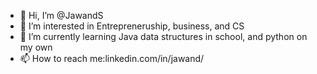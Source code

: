 - 👋 Hi, I’m @JawandS
- 👀 I’m interested in Entrepreneruship, business, and CS
- 🌱 I’m currently learning Java data structures in school, and python on my own
- 📫 How to reach me:linkedin.com/in/jawand/

<!---
JawandS/JawandS is a ✨ special ✨ repository because its `README.md` (this file) appears on your GitHub profile.
You can click the Preview link to take a look at your changes.
--->
